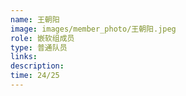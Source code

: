 ```yaml
---
name: 王朝阳
image: images/member_photo/王朝阳.jpeg
role: 嵌软组成员
type: 普通队员
links:
description:
time: 24/25
---
```

